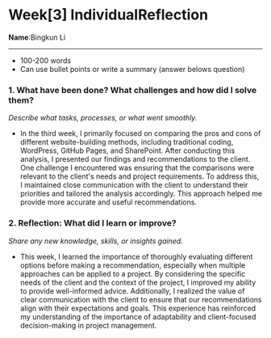 # Week[3] IndividualReflection 
**Name**:Bingkun Li


---

*  100-200 words
* Can use bullet points or write a summary (answer belows question)

### 1. What have been done? What challenges and how did I solve them?
*Describe what tasks, processes, or what went smoothly.*

- In the third week, I primarily focused on comparing the pros and cons of different website-building methods, including traditional coding, WordPress, GitHub Pages, and SharePoint. After conducting this analysis, I presented our findings and recommendations to the client. One challenge I encountered was ensuring that the comparisons were relevant to the client's needs and project requirements. To address this, I maintained close communication with the client to understand their priorities and tailored the analysis accordingly. This approach helped me provide more accurate and useful recommendations.

### 2. Reflection: What did I learn or improve?
*Share any new knowledge, skills, or insights gained.*

- This week, I learned the importance of thoroughly evaluating different options before making a recommendation, especially when multiple approaches can be applied to a project. By considering the specific needs of the client and the context of the project, I improved my ability to provide well-informed advice. Additionally, I realized the value of clear communication with the client to ensure that our recommendations align with their expectations and goals. This experience has reinforced my understanding of the importance of adaptability and client-focused decision-making in project management.
